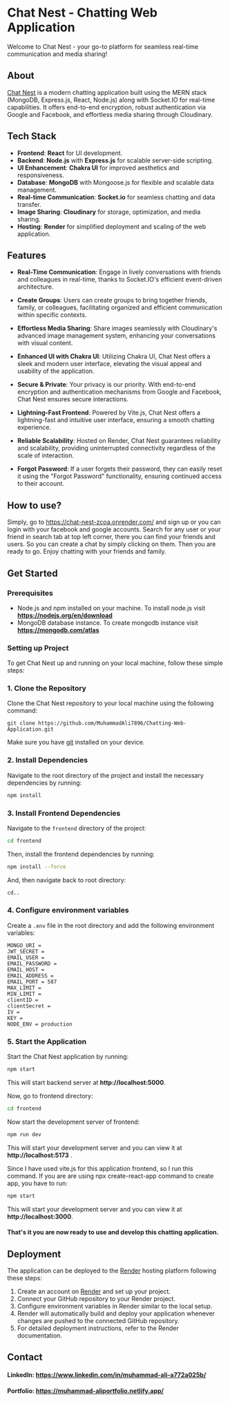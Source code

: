 # Chat Nest - Chatting Web Application

Welcome to Chat Nest - your go-to platform for seamless real-time communication and media sharing!

## About

<a href="https://chat-nest-zcoa.onrender.com/" target="_blank">Chat Nest</a>
 is a modern chatting application built using the MERN stack (MongoDB, Express.js, React, Node.js) along with Socket.IO for real-time capabilities. It offers end-to-end encryption, robust authentication via Google and Facebook, and effortless media sharing through Cloudinary.

## Tech Stack

- **Frontend**: **React** for UI development.
- **Backend**: **Node.js** with **Express.js** for scalable server-side scripting.
- **UI Enhancement**: **Chakra UI** for improved aesthetics and responsiveness.
- **Database**: **MongoDB** with Mongoose.js for flexible and scalable data management.
- **Real-time Communication**: **Socket.io** for seamless chatting and data transfer.
- **Image Sharing**: **Cloudinary** for storage, optimization, and media sharing.
- **Hosting**: **Render** for simplified deployment and scaling of the web application.

## Features

- **Real-Time Communication**: Engage in lively conversations with friends and colleagues in real-time, thanks to Socket.IO's efficient event-driven architecture.

- **Create Groups**: Users can create groups to bring together friends, family, or colleagues, facilitating organized and efficient communication within specific contexts.
  
- **Effortless Media Sharing**: Share images seamlessly with Cloudinary's advanced image management system, enhancing your conversations with visual content.

- **Enhanced UI with Chakra UI**: Utilizing Chakra UI, Chat Nest offers a sleek and modern user interface, elevating the visual appeal and usability of the application.

- **Secure & Private**: Your privacy is our priority. With end-to-end encryption and authentication mechanisms from Google and Facebook, Chat Nest ensures secure interactions.
  
- **Lightning-Fast Frontend**: Powered by Vite.js, Chat Nest offers a lightning-fast and intuitive user interface, ensuring a smooth chatting experience.
  
- **Reliable Scalability**: Hosted on Render, Chat Nest guarantees reliability and scalability, providing uninterrupted connectivity regardless of the scale of interaction.

- **Forgot Password**: If a user forgets their password, they can easily reset it using the "Forgot Password" functionality, ensuring continued access to their account.

## How to use?

Simply, go to https://chat-nest-zcoa.onrender.com/ and sign up or you can login with your facebook and google accounts. Search for any user or your friend in search tab at top left corner, there you can find your friends and users. So you can create a chat by simply clicking on them.
Then you are ready to go. Enjoy chatting with your friends and family.

## Get Started

### Prerequisites

- Node.js and npm installed on your machine. To install node.js visit **https://nodejs.org/en/download**
- MongoDB database instance. To create mongodb instance visit **https://mongodb.com/atlas**

### Setting up Project 
To get Chat Nest up and running on your local machine, follow these simple steps:

### 1. Clone the Repository

Clone the Chat Nest repository to your local machine using the following command:

  ```git
  git clone https://github.com/MuhammadAli7896/Chatting-Web-Application.git
```
Make sure you have [git](https://git-scm.com/downloads) installed on your device.

### 2. Install Dependencies

Navigate to the root directory of the project and install the necessary dependencies by running:

```bash
npm install 
```
### 3. Install Frontend Dependencies

Navigate to the `frontend` directory of the project:

```bash
cd frontend
```

Then, install the frontend dependencies by running:

```bash
npm install --force
```

And, then navigate back to root directory:

```bash
cd..
```

### 4. Configure environment variables 

Create a `.env` file in the root directory and add the following environment variables:
```env
MONGO_URI = 
JWT_SECRET = 
EMAIL_USER = 
EMAIL_PASSWORD =  
EMAIL_HOST = 
EMAIL_ADDRESS = 
EMAIL_PORT = 587
MAX_LIMIT = 
MIN_LIMIT = 
clientID = 
clientSecret = 
IV = 
KEY = 
NODE_ENV = production
```

### 5. Start the Application

Start the Chat Nest application by running:

```bash
npm start
```

This will start backend server at **http://localhost:5000**.

Now, go to frontend directory:

```bash
cd frontend
```

Now start the development server of frontend:

```bash
npm run dev
```

This will start your development server and you can view it at **http://localhost:5173** .

Since I have used vite.js for this application frontend, so I run this command. If you are are using npx create-react-app command to create app, you have to run:

```bash
npm start
```

This will start your development server and you can view it at **http://localhost:3000**.

#### That's it you are now ready to use and develop this chatting application.

## Deployment

The application can be deployed to the [Render](https://render.com) hosting platform following these steps:

1. Create an account on [Render](https://dashboard.render.com/register) and set up your project.
2. Connect your GitHub repository to your Render project.
3. Configure environment variables in Render similar to the local setup.
4. Render will automatically build and deploy your application whenever changes are pushed to the connected GitHub repository.
5. For detailed deployment instructions, refer to the Render documentation.
   
## Contact

#### LinkedIn: https://www.linkedin.com/in/muhammad-ali-a772a025b/
#### Portfolio: https://muhammad-aliportfolio.netlify.app/
<br />
